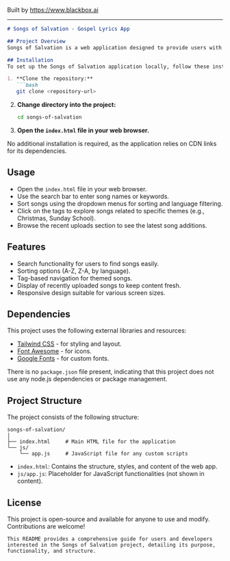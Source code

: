 
Built by https://www.blackbox.ai

---

```markdown
# Songs of Salvation - Gospel Lyrics App

## Project Overview
Songs of Salvation is a web application designed to provide users with access to gospel lyrics. The app features a modern and visually appealing interface, allowing users to search for songs, sort them by various criteria, and explore recent uploads. The application aims to serve as a resource for individuals looking for gospel music across different languages and themes.

## Installation
To set up the Songs of Salvation application locally, follow these instructions:

1. **Clone the repository:**
   ```bash
   git clone <repository-url>
   ```
2. **Change directory into the project:**
   ```bash
   cd songs-of-salvation
   ```
3. **Open the `index.html` file in your web browser.**

No additional installation is required, as the application relies on CDN links for its dependencies.

## Usage
- Open the `index.html` file in your web browser.
- Use the search bar to enter song names or keywords.
- Sort songs using the dropdown menus for sorting and language filtering.
- Click on the tags to explore songs related to specific themes (e.g., Christmas, Sunday School).
- Browse the recent uploads section to see the latest song additions.

## Features
- Search functionality for users to find songs easily.
- Sorting options (A-Z, Z-A, by language).
- Tag-based navigation for themed songs.
- Display of recently uploaded songs to keep content fresh.
- Responsive design suitable for various screen sizes.

## Dependencies
This project uses the following external libraries and resources:
- [Tailwind CSS](https://tailwindcss.com/) - for styling and layout.
- [Font Awesome](https://fontawesome.com/) - for icons.
- [Google Fonts](https://fonts.google.com/) - for custom fonts.

There is no `package.json` file present, indicating that this project does not use any node.js dependencies or package management.

## Project Structure
The project consists of the following structure:

```
songs-of-salvation/
│
├── index.html     # Main HTML file for the application
└── js/
    └── app.js     # JavaScript file for any custom scripts
```

- `index.html`: Contains the structure, styles, and content of the web app.
- `js/app.js`: Placeholder for JavaScript functionalities (not shown in content).

## License
This project is open-source and available for anyone to use and modify. Contributions are welcome!
```
This README provides a comprehensive guide for users and developers interested in the Songs of Salvation project, detailing its purpose, functionality, and structure.